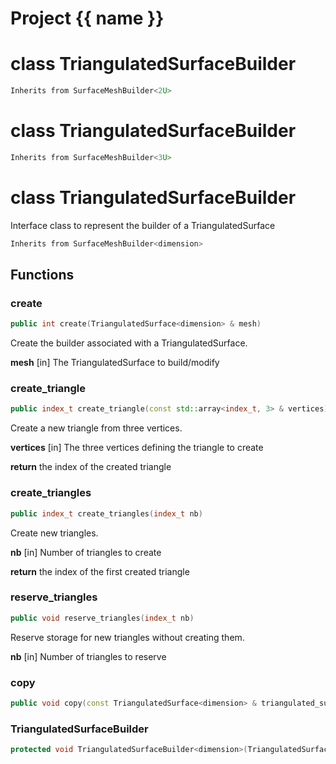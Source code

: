 <script setup>
import {useRoute} from 'vitepress'
const {path} = useRoute()
const tokens = path.split('/')
const words = tokens[2].split('-');
for (let i = 0; i < words.length; i++) {
    words[i] = words[i].charAt(0).toUpperCase() + words[i].slice(1);
    words[i] = words[i].replace('geode', 'Geode')
}
const name = words.join('-');
</script>
# Project {{ name }}

# class TriangulatedSurfaceBuilder


```cpp
Inherits from SurfaceMeshBuilder<2U>
```



# class TriangulatedSurfaceBuilder


```cpp
Inherits from SurfaceMeshBuilder<3U>
```



# class TriangulatedSurfaceBuilder


 Interface class to represent the builder of a TriangulatedSurface



```cpp
Inherits from SurfaceMeshBuilder<dimension>
```



## Functions

### create

```cpp
public int create(TriangulatedSurface<dimension> & mesh)
```


 Create the builder associated with a TriangulatedSurface.

**mesh** [in] The TriangulatedSurface to build/modify

### create_triangle

```cpp
public index_t create_triangle(const std::array<index_t, 3> & vertices)
```


 Create a new triangle from three vertices.

**vertices** [in] The three vertices defining the triangle to create

**return** the index of the created triangle

### create_triangles

```cpp
public index_t create_triangles(index_t nb)
```


 Create new triangles.

**nb** [in] Number of triangles to create

**return** the index of the first created triangle

### reserve_triangles

```cpp
public void reserve_triangles(index_t nb)
```


 Reserve storage for new triangles without creating them.

**nb** [in] Number of triangles to reserve

### copy

```cpp
public void copy(const TriangulatedSurface<dimension> & triangulated_surface)
```


### TriangulatedSurfaceBuilder

```cpp
protected void TriangulatedSurfaceBuilder<dimension>(TriangulatedSurface<dimension> & mesh)
```




